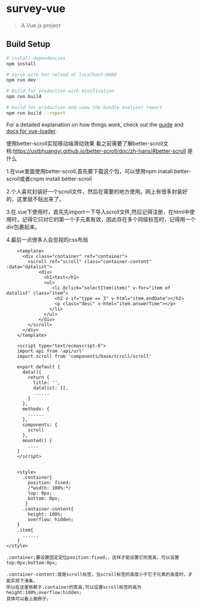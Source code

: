 # survey-vue

> A Vue.js project

## Build Setup

``` bash
# install dependencies
npm install

# serve with hot reload at localhost:8080
npm run dev

# build for production with minification
npm run build

# build for production and view the bundle analyzer report
npm run build --report
```

For a detailed explanation on how things work, check out the [guide](http://vuejs-templates.github.io/webpack/) and [docs for vue-loader](http://vuejs.github.io/vue-loader).

使用better-scroll实现移动端滑动效果
看之前需要了解better-scroll文档:https://ustbhuangyi.github.io/better-scroll/doc/zh-hans/#better-scroll 是什么

1.在vue里面使用better-scroll,首先要下载这个包，可以使用npm inatall better-scroll或者cnpm install better-scroll

2.个人喜欢封装好一个scroll文件，然后在需要的地方使用。网上有很多封装好的，这里就不贴出来了。

3.在.vue下使用时，首先先import一下导入scroll文件,然后记得注册，在html中使用时，记得它只对它的第一个子元素有效，因此存在多个同级标签时，记得用一个div包裹起来。

4.最后一点很多人会忽视的css布局


        <template>
          <div class="container" ref="container">
            <scroll ref="scroll" class="container-content" :data="datalist">
                <div>
                  <h1>test</h1>
                  <ul>
                     <li @click="selectItem(item)" v-for="item of datalist" class="item">
                      <h2 v-if="type == 3" v-html="item.endDate"></h2>
                      <p class="desc" v-html="item.answerTime"></p>
                    </li>
                  </ul>
                </div>
            </scroll>
          </div>
        </template>

        <script type="text/ecmascript-6">
        import api from 'api/url'
        import scroll from 'components/base/scroll/scroll'

        export default {
          data(){
            return {
              title: '',
              datalist: [],
              ......
            }
          },
          methods: {
            ......
          },
          components: {
            scroll
          },
          mounted() {
            ....
        }
        </script>


        <style>
          .container{
            position: fixed;
            /*width: 100%;*/
            top: 0px;
            bottom: 0px;
           }
          .container-content{
            height: 100%;
            overflow: hidden;
      	}
    	.item{
	      ......
	    }
    </style>

    .container:要设置固定定位position:fixed;，这样才能设置它的宽高，可以设置top:0px;bottom:0px;

    .container-content:就是scroll标签，当scroll标签的高度小于它子元素的高度时，才能实现下滑条，
    所以在这里依赖于.container的宽高,可以设置scroll标签的高为height:100%;overflow:hidden;
    具体可以看上面例子。
